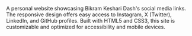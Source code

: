 A personal website showcasing Bikram Keshari Dash's social media links. The responsive design offers easy access to Instagram, X (Twitter), LinkedIn, and GitHub profiles. Built with HTML5 and CSS3, this site is customizable and optimized for accessibility and mobile devices.

